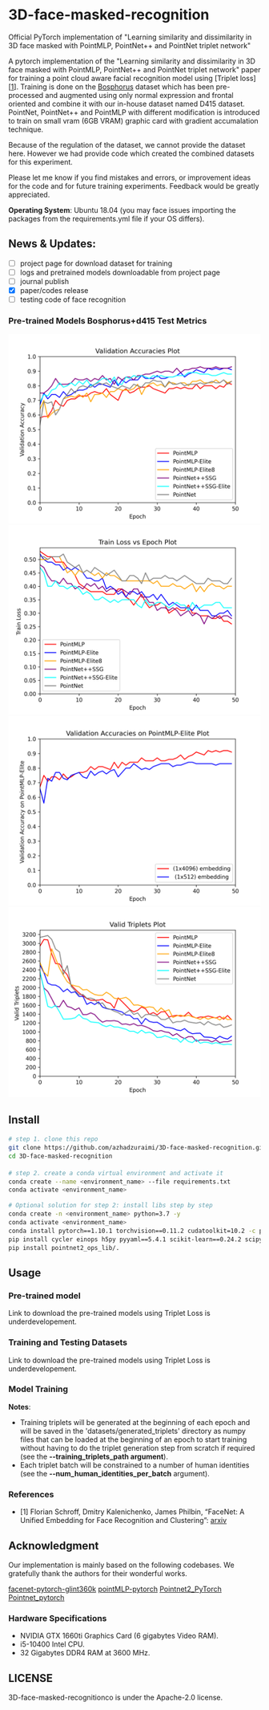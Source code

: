# 3D-face-masked-recognition
Official PyTorch implementation of "Learning similarity and dissimilarity in 3D face masked with PointMLP, PointNet++ and PointNet triplet network"

A pytorch implementation of the "Learning similarity and dissimilarity in 3D face masked with PointMLP, PointNet++ and PointNet triplet network" paper for training a point cloud aware facial recognition model using [Triplet loss][[1](#references)]. Training is done on the [Bosphorus](https://link.springer.com/chapter/10.1007/978-3-540-89991-4_6) dataset which has been pre-processed and augmented using only normal expression and frontal oriented and combine it with our in-house dataset named D415 dataset. PointNet, PointNet++ and PointMLP with different modification is introduced to train on small vram (6GB VRAM) graphic card with gradient accumalation technique. 

Because of the regulation of the dataset, we cannot provide the dataset here. However we had provide code which created the combined datasets for this experiment. 

Please let me know if you find mistakes and errors, or improvement ideas for the code and for future training experiments. Feedback would be greatly appreciated.

__Operating System__: Ubuntu 18.04 (you may face issues importing the packages from the requirements.yml file if your OS differs).

## News & Updates:

- [ ] project page for download dataset for training 
- [ ] logs and pretrained models downloadable from project page
- [ ] journal publish
- [x] paper/codes release
- [ ] testing code of face recognition

### Pre-trained Models Bosphorus+d415 Test Metrics
![accuracy](Validation_accuracies.png "Bosphorus+d415 accuracies")
![loss](Loss_triplets.png "Bosphorus+d415 loss")
![embedding accuracy](Embedding_accuracies.png "Bosphorus+d415 embedding accuracies")
![valid triplets](Valid_triplets.png "valid triplets")

## Install

```bash
# step 1. clone this repo
git clone https://github.com/azhadzuraimi/3D-face-masked-recognition.git
cd 3D-face-masked-recognition

# step 2. create a conda virtual environment and activate it
conda create --name <environment_name> --file requirements.txt
conda activate <environment_name>
```

```bash
# Optional solution for step 2: install libs step by step
conda create -n <environment_name> python=3.7 -y
conda activate <environment_name>
conda install pytorch==1.10.1 torchvision==0.11.2 cudatoolkit=10.2 -c pytorch -y
pip install cycler einops h5py pyyaml==5.4.1 scikit-learn==0.24.2 scipy tqdm matplotlib==3.4.2
pip install pointnet2_ops_lib/.
```

## Usage

### Pre-trained model
Link to download the pre-trained models using Triplet Loss is underdevelopement.

### Training and Testing Datasets
Link to download the pre-trained models using Triplet Loss is underdevelopement.                                             

### Model Training
__Notes__: 
* Training triplets will be generated at the beginning of each epoch and will be saved in the 'datasets/generated_triplets' directory as numpy files that can be loaded at the beginning of an epoch to start training without having to do the triplet generation step from scratch if required (see the __--training_triplets_path argument__).
* Each triplet batch will be constrained to a number of human identities (see the __--num_human_identities_per_batch__ argument).

### References
* [1] Florian Schroff, Dmitry Kalenichenko, James Philbin, “FaceNet: A Unified Embedding for Face Recognition and Clustering”:
 [arxiv](https://arxiv.org/abs/1503.03832)


## Acknowledgment

Our implementation is mainly based on the following codebases. We gratefully thank the authors for their wonderful works.

[facenet-pytorch-glint360k](https://github.com/tamerthamoqa/facenet-pytorch-glint360k/tree/master)
[pointMLP-pytorch](https://github.com/ma-xu/pointMLP-pytorch)
[Pointnet2_PyTorch](https://github.com/erikwijmans/Pointnet2_PyTorch)
[Pointnet_pytorch](https://www.kaggle.com/code/balraj98/pointnet-for-3d-object-classification-pytorch)

### Hardware Specifications
* NVIDIA GTX 1660ti Graphics Card (6 gigabytes Video RAM).
* i5-10400 Intel CPU.
* 32 Gigabytes DDR4 RAM at 3600 MHz.

## LICENSE
3D-face-masked-recognitionco is under the Apache-2.0 license. 